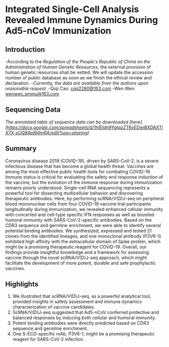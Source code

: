 # Integrated Single-Cell Analysis Revealed Immune Dynamics During Ad5-nCoV Immunization

## Introduction
-According to the *Regulation of the People's Republic of China on the Administration of Human Genetic Resources*, the external provision of human genetic resources shall be vetted. We will update the accession number of public database as soon as we finish the ethical review and declaration.
-*Currently, the data are available from the authors upon reasonable request.*
-Qiqi Cao: cqq2280@163.com
-Wen Wen: wenwen_smmu@163.com

## Sequencing Data
 
_The annotated table of sequence data can be downloaded [here].(https://docs.google.com/spreadsheets/d/1hIEIqh9YgtqzZT6yEDwl8XDAXTiX7X-sUQ8Apl94mRA/edit?usp=sharing)_

## Summary
Coronavirus disease 2019 (COVID-19), driven by SARS-CoV-2, is a severe infectious disease that has become a global health threat. Vaccines are among the most effective public health tools for combating COVID-19. Immune status is critical for evaluating the safety and response induction of the vaccine, but the evolution of the immune response during immunization remains poorly understood. Single-cell RNA sequencing represents a powerful tool for dissecting multicellular behavior and discovering therapeutic antibodies. Here, by performing scRNA/V(D)J-seq on peripheral blood mononuclear cells from four COVID-19 vaccine trial participants longitudinally during immunization, we revealed enhanced cellular immunity with concerted and cell-type specific IFN responses as well as boosted humoral immunity with SARS-CoV-2-specific antibodies. Based on the CDR3 sequence and germline enrichment, we were able to identify several potential binding antibodies. We synthesized, expressed and tested 21 clones from the identified lineages, and one monoclonal antibody (P3V6-1) exhibited high affinity with the extracellular domain of Spike protein, which might be a promising therapeutic reagent for COVID-19. Overall, our findings provide insightful knowledge and a framework for assessing vaccine through the novel scRNA/V(D)J-seq approach, which might facilitate the development of more potent, durable and safe prophylactic vaccines.


## Highlights
1. We illustrated that scRNA/V(D)J-seq, as a powerful analytical tool, provided insights in safety assessment and immune dynamics characterization of vaccine candidates.
2. ScRNA/V(D)J-seq suggested that Ad5-nCoV conferred protective and balanced responses by inducing both cellular and humoral immunity.
3. Potent binding antibodies were directly predicted based on CDR3 sequence and germline enrichment.
4. One S-ECD-specific mAb, P3V6-1, might be a promising therapeutic reagent for SARS-CoV-2 infection.




